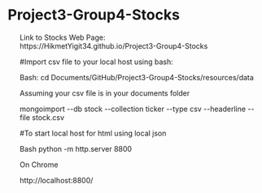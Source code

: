 # Project3-Group4-Stocks

<ul>
Link to Stocks Web Page:
<br/>
https://HikmetYigit34.github.io/Project3-Group4-Stocks
  
#Import csv file to your local host using bash:

Bash: cd Documents/GitHub/Project3-Group4-Stocks/resources/data

Assuming your csv file is in your documents folder

mongoimport --db stock --collection ticker --type csv --headerline --file stock.csv

#To start local host for html using local json

Bash python -m http.server 8800

On Chrome

http://localhost:8800/
